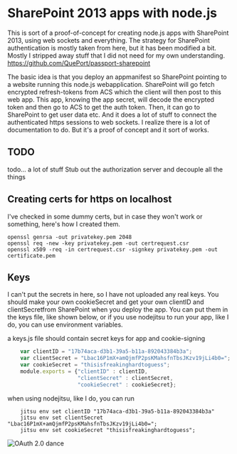 # SharePoint 2013 apps with node.js

This is sort of a proof-of-concept for creating node.js apps with SharePoint 2013, using web sockets and everything. 
The strategy for SharePoint authentication is mostly taken from here, but it has been 
modified a bit. Mostly I stripped away stuff that I did not need for my own understanding.
https://github.com/QuePort/passport-sharepoint

The basic idea is that you deploy an appmanifest so SharePoint pointing to a website running this node.js webapplication.
SharePoint will go fetch encrypted refresh-tokens from ACS which the client will then post to this web app.
This app, knowing the app secret, will decode the encrypted token and then go to ACS to get the auth token.
Then, it can go to SharePoint to get user data etc. And it does a lot of stuff to connect the authenticated https sessions to web sockets.
I realize there is a lot of documentation to do. But it's a proof of concept and it sort of works.

## TODO
todo... a lot of stuff
Stub out the authorization server and decouple all the things

## Creating certs for https on localhost
I've checked in some dummy certs, but in case they won't work or something, here's how I created them.
```shell
openssl genrsa -out privatekey.pem 2048 
openssl req -new -key privatekey.pem -out certrequest.csr 
openssl x509 -req -in certrequest.csr -signkey privatekey.pem -out certificate.pem
```


## Keys
I can't put the secrets in here, so I have not uploaded any real keys. You should make your own cookieSecret and get your own clientID and clientSecretfrom SharePoint when you deploy the app. You can put them in the keys file, like shown below, or if you use nodejitsu to run your app, like I do, you can use environment variables.

a keys.js file should contain secret keys for app and cookie-signing
```javascript
    var clientID = "17b74aca-d3b1-39a5-b11a-892043384b3a";
    var clientSecret = "Lbac16P1mX+amQjmfP2psKMahsfnTbsJKzv19jLi4b0=";
    var cookieSecret = "thisisfreakinghardtoguess";
    module.exports = {"clientID" : clientID,
                      "clientSecret" : clientSecret,
                      "cookieSecret" : cookieSecret};
```
when using nodejitsu, like I do, you can run
```shell
    jitsu env set clientID "17b74aca-d3b1-39a5-b11a-892043384b3a"
    jitsu env set clientSecret "Lbac16P1mX+amQjmfP2psKMahsfnTbsJKzv19jLi4b0=";
    jitsu env set cookieSecret "thisisfreakinghardtoguess";
```

![OAuth 2.0 dance](http://www.gliffy.com/pubdoc/4318056/L.png)
